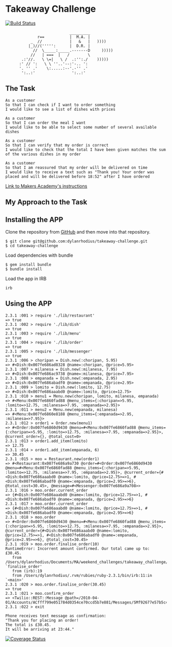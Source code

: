 Takeaway Challenge
==================

[![Build Status](https://travis-ci.org/makersacademy/takeaway-challenge.svg?branch=master)](https://travis-ci.org/makersacademy/takeaway-challenge)

```
                            _________
              r==           |  M.A. |
           _  //            |   &   |   ))))
          |_)//(''''':      |  D.R. |
            //  \_____:_____.-------D     )))))
           //   | ===  |   /        \
       .:'//.   \ \=|   \ /  .:'':./    )))))
      :' // ':   \ \ ''..'--:'-.. ':
      '. '' .'    \:.....:--'.-'' .'
       ':..:'                ':..:'

 ```

 The Task
 -----
 ```
 As a customer
 So that I can check if I want to order something
 I would like to see a list of dishes with prices

 As a customer
 So that I can order the meal I want
 I would like to be able to select some number of several available dishes

 As a customer
 So that I can verify that my order is correct
 I would like to check that the total I have been given matches the sum of the various dishes in my order

 As a customer
 So that I am reassured that my order will be delivered on time
 I would like to receive a text such as "Thank you! Your order was placed and will be delivered before 18:52" after I have ordered
 ```
 [Link to Makers Academy's instructions](https://github.com/dylanrhodius/takeaway-challenge/blob/master/MA_Instructions.md)

 My Approach to the Task
 -----


 Installing the APP
 -----
 Clone the repository from [GitHub](https://github.com/dylanrhodius/takeaway-challenge) and then move into that repository.

 ```
 $ git clone git@github.com:dylanrhodius/takeaway-challenge.git
 $ cd takeaway-challenge
 ```

 Load dependencies with bundle
 ```
 $ gem install bundle
 $ bundle install
 ```

 Load the app in IRB
 ```
 irb
 ```

 Using the APP
 -----
 ```
 2.3.1 :001 > require './lib/restaurant'
 => true
2.3.1 :002 > require './lib/dish'
 => true
2.3.1 :003 > require './lib/menu'
 => true
2.3.1 :004 > require './lib/order'
 => true
2.3.1 :005 > require './lib/messenger'
 => true
2.3.1 :006 > choripan = Dish.new(:choripan, 5.95)
 => #<Dish:0x007fe686ad8328 @name=:choripan, @price=5.95>
2.3.1 :007 > milanesa = Dish.new(:milanesa, 7.95)
 => #<Dish:0x007fe686ac9738 @name=:milanesa, @price=7.95>
2.3.1 :008 > empanada = Dish.new(:empanada, 2.95)
 => #<Dish:0x007fe686abadf0 @name=:empanada, @price=2.95>
2.3.1 :009 > lomito = Dish.new(:lomito, 12.75)
 => #<Dish:0x007fe686aaabd0 @name=:lomito, @price=12.75>
2.3.1 :010 > menu1 = Menu.new(choripan, lomito, milanesa, empanada)
 => #<Menu:0x007fe6860fad88 @menu_items={:choripan=>5.95, :lomito=>12.75, :milanesa=>7.95, :empanada=>2.95}>
2.3.1 :011 > menu2 = Menu.new(empanada, milanesa)
 => #<Menu:0x007fe6860e8188 @menu_items={:empanada=>2.95, :milanesa=>7.95}>
2.3.1 :012 > order1 = Order.new(menu1)
 => #<Order:0x007fe6860d9430 @menu=#<Menu:0x007fe6860fad88 @menu_items={:choripan=>5.95, :lomito=>12.75, :milanesa=>7.95, :empanada=>2.95}>, @current_order={}, @total_cost=0>
2.3.1 :013 > order1.add_item(lomito)
 => 12.75
2.3.1 :014 > order1.add_item(empanada, 6)
 => 30.45
2.3.1 :015 > moo = Restaurant.new(order1)
 => #<Restaurant:0x007fe686a9a730 @order=#<Order:0x007fe6860d9430 @menu=#<Menu:0x007fe6860fad88 @menu_items={:choripan=>5.95, :lomito=>12.75, :milanesa=>7.95, :empanada=>2.95}>, @current_order={#<Dish:0x007fe686aaabd0 @name=:lomito, @price=12.75>=>1, #<Dish:0x007fe686abadf0 @name=:empanada, @price=2.95>=>6}, @total_cost=30.45>, @message=#<Messenger:0x007fe686a9a708>>
2.3.1 :016 > moo.order.current_order
 => {#<Dish:0x007fe686aaabd0 @name=:lomito, @price=12.75>=>1, #<Dish:0x007fe686abadf0 @name=:empanada, @price=2.95>=>6}
2.3.1 :017 > moo.order.current_order
 => {#<Dish:0x007fe686aaabd0 @name=:lomito, @price=12.75>=>1, #<Dish:0x007fe686abadf0 @name=:empanada, @price=2.95>=>6}
2.3.1 :018 > moo.order
 => #<Order:0x007fe6860d9430 @menu=#<Menu:0x007fe6860fad88 @menu_items={:choripan=>5.95, :lomito=>12.75, :milanesa=>7.95, :empanada=>2.95}>, @current_order={#<Dish:0x007fe686aaabd0 @name=:lomito, @price=12.75>=>1, #<Dish:0x007fe686abadf0 @name=:empanada, @price=2.95>=>6}, @total_cost=30.45>
2.3.1 :019 > moo.order.finalise_order(10)
RuntimeError: Incorrent amount confirmed. Our total came up to: £30.45.
	from /Users/dylanrhodius/Documents/MA/weekend_challenges/takeaway_challenge/lib/order.rb:19:in `finalise_order'
	from (irb):19
	from /Users/dylanrhodius/.rvm/rubies/ruby-2.3.1/bin/irb:11:in `<main>'
2.3.1 :020 > moo.order.finalise_order(30.45)
 => true
2.3.1 :021 > moo.confirm_order
 => <Twilio::REST::Message @path=/2010-04-01/Accounts/ACfff799e051784d0354ce70ccd5b7e881/Messages/SMf92677e57b5c472d8766fb3d9bcc6a84>
2.3.1 :022 > exit

Phone receives text message as confirmation:
"Thank you for placing an order!
The total is £30.45.
It will be arriving at 23:44."
 ```
[![Coverage Status](https://coveralls.io/repos/github/makersacademy/takeaway-challenge/badge.svg)](https://coveralls.io/github/makersacademy/takeaway-challenge)
